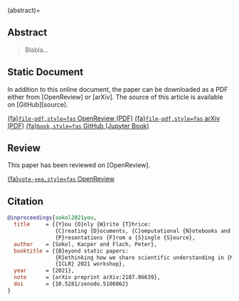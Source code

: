 (abstract)=
## Abstract ##
> Blabla...   

## Static Document ##

In addition to this online document, the paper can be downloaded as a PDF
either from [OpenReview] or [arXiv].
The source of this article is available on [GitHub][source].

<a class="btn btn-outline-primary"
   href="https://openreview.net/forum?id=i4zpuNRiU4G">{fa}`file-pdf,style=fas` OpenReview (PDF)</a>
<a class="btn btn-outline-primary"
   href="https://arxiv.org/abs/2107.06639">{fa}`file-pdf,style=fas` arXiv (PDF)</a>
<a class="btn btn-outline-primary"
   href="https://github.com/so-cool/you-only-write-thrice">{fa}`book,style=fas` GitHub (Jupyter Book)</a>

## Review ##

This paper has been reviewed on [OpenReview].

<a class="btn btn-outline-success"
   href="https://openreview.net/forum?id=i4zpuNRiU4G">{fa}`vote-yea,style=fas` OpenReview</a>


## Citation ##

```BibTeX
@inproceedings{sokol2021you,
  title     = {{Y}ou {O}nly {W}rite {T}hrice:
               {C}reating {D}ocuments, {C}omputational {N}otebooks and
               {P}resentations {F}rom a {S}ingle {S}ource},
  author    = {Sokol, Kacper and Flach, Peter},
  booktitle = {{B}eyond static papers:
               {R}ethinking how we share scientific understanding in {ML} --
               {ICLR} 2021 workshop},
  year      = {2021},
  note      = {arXiv preprint arXiv:2107.06639},
  doi       = {10.5281/zenodo.5106062}
}
```

